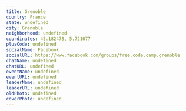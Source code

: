 ```yaml
---
title: Grenoble
country: France
state: undefined
city: Grenoble
neighborhood: undefined
coordinates: 45.182478, 5.721077
plusCode: undefined
socialName: Facebook
socialURL: https://www.facebook.com/groups/free.code.camp.grenoble
chatName: undefined
chatURL: undefined
eventName: undefined
eventURL: undefined
leaderName: undefined
leaderURL: undefined
oldPhoto: undefined
coverPhoto: undefined
---
```

